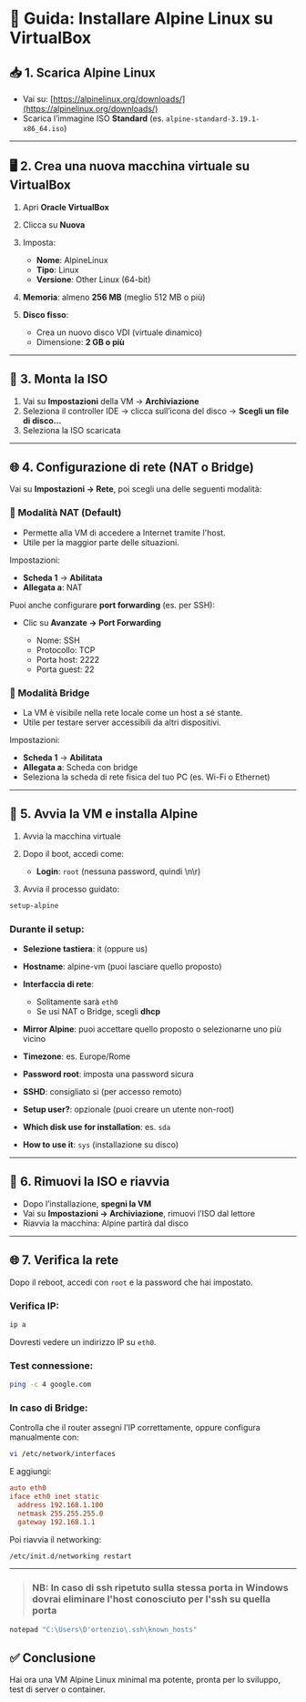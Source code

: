 # 🧭 Guida: Installare Alpine Linux su VirtualBox

## 📥 1. Scarica Alpine Linux

* Vai su: [https://alpinelinux.org/downloads/](https://alpinelinux.org/downloads/)
* Scarica l’immagine ISO **Standard** (es. `alpine-standard-3.19.1-x86_64.iso`)

---

## 🖥️ 2. Crea una nuova macchina virtuale su VirtualBox

1. Apri **Oracle VirtualBox**
2. Clicca su **Nuova**
3. Imposta:

   * **Nome**: AlpineLinux
   * **Tipo**: Linux
   * **Versione**: Other Linux (64-bit)
4. **Memoria**: almeno **256 MB** (meglio 512 MB o più)
5. **Disco fisso**:

   * Crea un nuovo disco VDI (virtuale dinamico)
   * Dimensione: **2 GB o più**

---

## 📁 3. Monta la ISO

1. Vai su **Impostazioni** della VM → **Archiviazione**
2. Seleziona il controller IDE → clicca sull’icona del disco → **Scegli un file di disco...**
3. Seleziona la ISO scaricata

---

## 🌐 4. Configurazione di rete (NAT o Bridge)

Vai su **Impostazioni → Rete**, poi scegli una delle seguenti modalità:

### 🔹 Modalità NAT (Default)

* Permette alla VM di accedere a Internet tramite l'host.
* Utile per la maggior parte delle situazioni.

Impostazioni:

* **Scheda 1** → **Abilitata**
* **Allegata a**: NAT

Puoi anche configurare **port forwarding** (es. per SSH):

* Clic su **Avanzate → Port Forwarding**

  * Nome: SSH
  * Protocollo: TCP
  * Porta host: 2222
  * Porta guest: 22

### 🔸 Modalità Bridge

* La VM è visibile nella rete locale come un host a sé stante.
* Utile per testare server accessibili da altri dispositivi.

Impostazioni:

* **Scheda 1** → **Abilitata**
* **Allegata a**: Scheda con bridge
* Seleziona la scheda di rete fisica del tuo PC (es. Wi-Fi o Ethernet)

---

## 🚀 5. Avvia la VM e installa Alpine

1. Avvia la macchina virtuale
2. Dopo il boot, accedi come:

   * **Login**: `root` (nessuna password, quindi \n\r)
3. Avvia il processo guidato:

```sh
setup-alpine
```

### Durante il setup:

* **Selezione tastiera**: it (oppure us)
* **Hostname**: alpine-vm (puoi lasciare quello proposto)
* **Interfaccia di rete**:

  * Solitamente sarà `eth0`
  * Se usi NAT o Bridge, scegli **dhcp**
* **Mirror Alpine**: puoi accettare quello proposto o selezionarne uno più vicino
* **Timezone**: es. Europe/Rome
* **Password root**: imposta una password sicura
* **SSHD**: consigliato sì (per accesso remoto)
* **Setup user?**: opzionale (puoi creare un utente non-root)
* **Which disk use for installation**: es. `sda`
* **How to use it**: `sys` (installazione su disco)

---

## 💾 6. Rimuovi la ISO e riavvia

* Dopo l’installazione, **spegni la VM**
* Vai su **Impostazioni → Archiviazione**, rimuovi l’ISO dal lettore
* Riavvia la macchina: Alpine partirà dal disco

---

## 🌐 7. Verifica la rete

Dopo il reboot, accedi con `root` e la password che hai impostato.

### Verifica IP:

```sh
ip a
```

Dovresti vedere un indirizzo IP su `eth0`.

### Test connessione:

```sh
ping -c 4 google.com
```

### In caso di Bridge:

Controlla che il router assegni l’IP correttamente, oppure configura manualmente con:

```sh
vi /etc/network/interfaces
```

E aggiungi:

```ini
auto eth0
iface eth0 inet static
  address 192.168.1.100
  netmask 255.255.255.0
  gateway 192.168.1.1
```

Poi riavvia il networking:

```sh
/etc/init.d/networking restart
```

---

> ### NB: In caso di ssh ripetuto sulla stessa porta in Windows dovrai eliminare l'host conosciuto per l'ssh su quella porta

```sh
notepad "C:\Users\D'ortenzio\.ssh\known_hosts"
```

## ✅ Conclusione

Hai ora una VM Alpine Linux minimal ma potente, pronta per lo sviluppo, test di server o container.
